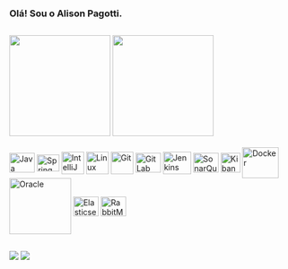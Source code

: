 ### Olá! Sou o Alison Pagotti.

##

<div>
  <img height="180em" src="https://github-readme-stats.vercel.app/api?username=alisonpagotti&show_icons=true&theme=dark&include_all_commits=true&count_private=true"/>
  <img height="180em" src="https://github-readme-stats.vercel.app/api/top-langs/?username=alisonpagotti&layout=compact&langs_count=7&theme=dark"/>
</div>

<br>

<div style="display: inline_block">
  <img align="center" height="35" width="45" src="https://cdn.jsdelivr.net/gh/devicons/devicon@latest/icons/java/java-original.svg" title="Java" />
  <img align="center" height="30" width="40" src="https://cdn.jsdelivr.net/gh/devicons/devicon/icons/spring/spring-original.svg" title="Spring" />
  <img align="center" height="40" width="40" src="https://cdn.jsdelivr.net/gh/devicons/devicon@latest/icons/intellij/intellij-original.svg" title="IntelliJ" />
  <img align="center" height="40" width="40" src="https://cdn.jsdelivr.net/gh/devicons/devicon@latest/icons/linux/linux-original.svg" title="Linux" />
  <img align="center" height="40" width="40" src="https://cdn.jsdelivr.net/gh/devicons/devicon@latest/icons/git/git-original.svg" title="Git" />
  <img align="center" height="35" width="45" src="https://cdn.jsdelivr.net/gh/devicons/devicon@latest/icons/gitlab/gitlab-original.svg" title="GitLab" />
  <img align="center" height="40" width="50" src="https://cdn.jsdelivr.net/gh/devicons/devicon@latest/icons/jenkins/jenkins-original.svg" title="Jenkins" />
  <img align="center" height="35" width="45" src="https://cdn.jsdelivr.net/gh/devicons/devicon@latest/icons/sonarqube/sonarqube-original.svg" title="SonarQube" />   
  <img align="center" height="35" width="35" src="https://cdn.jsdelivr.net/gh/devicons/devicon@latest/icons/kibana/kibana-original.svg" title="Kibana" />
  <img align="center" height="55" width="65" src="https://cdn.jsdelivr.net/gh/devicons/devicon@latest/icons/docker/docker-original.svg" title="Docker" />
  <img align="center" height="100" width="110" src="https://cdn.jsdelivr.net/gh/devicons/devicon@latest/icons/oracle/oracle-original.svg" title="Oracle" />
  <img align="center" height="35" width="45" src="https://cdn.jsdelivr.net/gh/devicons/devicon@latest/icons/elasticsearch/elasticsearch-original.svg" title="Elasticsearch" />
  <img align="center" height="35" width="45" src="https://cdn.jsdelivr.net/gh/devicons/devicon@latest/icons/rabbitmq/rabbitmq-original.svg" title="RabbitMq" />
</div>
  
  ##
  
<div> 
  <a href = "mailto:alisonpagotti@gmail.com"><img src="https://img.shields.io/badge/Gmail-D14836?style=for-the-badge&logo=gmail&logoColor=white" target="_blank"></a>
  <a href = "https://www.linkedin.com/in/alisonpagotti/" target="_blank"><img src="https://img.shields.io/badge/LinkedIn-0077B5?style=for-the-badge&logo=linkedin&logoColor=white"></a> 
</div>
